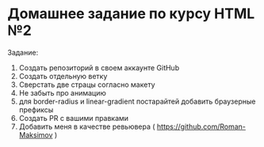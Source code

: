 # Домашнее задание по курсу HTML №2

Задание:
1. Создать репозиторий в своем аккаунте GitHub
2. Создать отдельную ветку
3. Сверстать две страцы согласно макету
4. Не забыть про анимацию
5. для border-radius и linear-gradient постарайтей добавить браузерные префиксы
6. Создать PR с вашими правками
7. Добавить меня в качестве ревьювера ( https://github.com/Roman-Maksimov )
